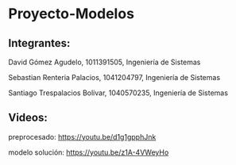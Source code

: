 # Proyecto-Modelos

## Integrantes:

David Gómez Agudelo, 1011391505, Ingeniería de Sistemas 

Sebastian Renteria Palacios, 1041204797, Ingeniería de Sistemas

Santiago Trespalacios Bolivar, 1040570235, Ingeniería de Sistemas

## Videos:
preprocesado: https://youtu.be/d1g1gpphJnk

modelo solución: https://youtu.be/z1A-4VWeyHo
